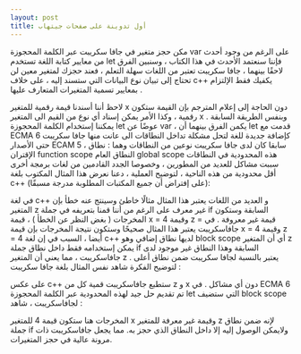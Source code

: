 ```yaml
---
layout: post
title: أول تدوينة على صفحات جيتهاب
---
```

مكن حجز متغير في جافا سكريبت عبر الكلمة المحجوزة
var  على الرغم من وجود أحدث من معايير كتابة اللغة تستخدم let  فإننا سنعتمد الأحدث في هذا الكتاب ، وسنبين الفرق لاحقًا بينهما ، جافا سكريبت تعتبر من اللغات سهلة التعلم ، فعند حجزك لمتغير معين لن تحتاج إلى تبيان نوع البيانات التي ستسند إليه ، على خلاف c++   يكفيك فقط الإلتزام بمعايير تسمية المتغيرات المتعارف عليها .




لاحظ أننا أسندنا قيمة رقمية للمتغير x  دون الحاجة إلى إعلام المترجم بإن القيمة ستكون رقمية ، وكذا الأمر يمكن إسناد أي نوع من القيم الى المتغير x  .
وبنفس الطريقة السابقة يمكننا إستخدام الكلمة المحجوزة let  عوضًا عن var    ، يكمن الفرق بينهما أن let  قدمت مع ECMA 6   كإضافة جديدة للغة لتحل مشكلة تداخل النطاقات الى عانت منها جافا سكريبت حتى الأصدار ECAM 5  ، سابقا كان لدى جافا سكريبت نوعين من النطاقات وهما  :
نطاق الإقتران  function scope
النطاق العام  global scope 
هذه المحدودية في النطاقات سببت مشاكل للعديد من المطورين ، وخصوصا الجدد القادمين من لغات برمجة أخرى أقل محدودية من هذه الناحية ، لتوضيح العملية ، دعنا نعرض هذا المثال المكتوب بلغة  c++    (على إفتراض أن جميع المكتبات المطلوبة مدرجة مسبقًا):






في لغة c++  و العديد من اللغات يعتبر هذا المثال مثالًا خاطئ وسينتج عنه خطأ بإن المتغير z  غير معرف على الرغم من أننا قمنا بتعريفه في جملة if  السابقة وستكون المخرجات ( بغض النظر عن الخطأ ) ، قيمة x   = 4   وقيمة z   = قيمة غير معروفة .
في جافاسكريبت يعتبر هذا المثال صحيحًا وستكون نتيجة المخرجات بإن قيمة x   = 4    وقيمة  z   =  4 أيضا ، السبب في إن لغة c++   لديها نطاق إضافي وهو block scope   أي أن المتغير z يمكن إستخدامه فقط داخل نطاق جملة if  السابقة وهذا النطاق غير موجود لدى جافاسكريبت ، مما يعني أن المتغير z  يعتبر بالنسبة لجافا سكريبت ضمن نطاق أعلى .
لتوضيح الفكرة شاهد نفس المثال بلغة جافا سكريبت  : 
 



على عكس c++  ستطبع جافاسكريبت قمية كل من z   و x  دون أي مشاكل  .
في ECMA 6   تم تقديم حل جيد لهذه المحدودية عبر الكلمة المحجوزة  let  التي ستضيف block scope  لجافاسكريبت  ، شاهد :





المخرجات هنا ستكون قيمة 4 للمتغير x  وقيمة غير معرفة للمتغير z  لإنه ضمن نطاق جملة if  ولايمكن الوصول إليه إلا داخل النطاق الذي حجز به.
مما يجعل جافاسكريبت ذات مرونة عالية في حجز المتغيرات.
